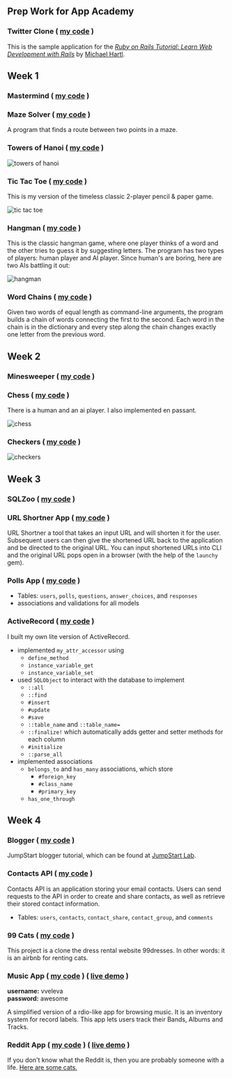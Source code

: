 ## Prep Work for App Academy

### Twitter Clone ( [my code](https://github.com/vveleva/sample_app) )
This is the sample application for the
[*Ruby on Rails Tutorial:
Learn Web Development with Rails*](http://www.railstutorial.org/)
by [Michael Hartl](http://www.michaelhartl.com/).

## Week 1

### Mastermind ( [my code](https://github.com/vveleva/appacademy/blob/master/w1/w1d3/mastermind.rb) )

### Maze Solver ( [my code](https://github.com/vveleva/appacademy/blob/master/w1/w1d3/maze_solver.rb) )
A program that finds a route between two points in a maze.

### Towers of Hanoi ( [my code](https://github.com/vveleva/appacademy/blob/master/w1/w1d1/towers_of_hanoi.rb) )

![towers of hanoi](https://github.com/vveleva/appacademy/blob/master/images/towers_of_hanoi.png)


### Tic Tac Toe  ( [my code](https://github.com/vveleva/appacademy/blob/master/w1/w1d2/tic_tac_toe.rb) )
This is my version of the timeless classic 2-player pencil & paper game.

![tic tac toe](https://github.com/vveleva/appacademy/blob/master/images/tic_tac_toe.png)


### Hangman ( [my code](https://github.com/vveleva/appacademy/blob/master/w1/w1d3/hangman.rb) )
This is the classic hangman game, where one player thinks of a word and the other tries to guess it by suggesting letters. The program has two types of players: human player and AI player. Since human's are boring, here are two AIs battling it out:

![hangman](https://github.com/vveleva/appacademy/blob/master/images/hangman.png)


### Word Chains ( [my code](https://github.com/vveleva/algorithms/blob/master/word_ladder.rb) )
Given two words of equal length as command-line arguments, the program builds a chain of words connecting the first to the second. Each word in the chain is in the dictionary and every step along the chain changes exactly one letter from the previous word.

## Week 2

### Minesweeper ( [my code](https://github.com/vveleva/appacademy/tree/master/w2/w2d1) )

### Chess ( [my code](https://github.com/vveleva/appacademy/tree/master/w2/w2d2d3) )
There is a human and an ai player. I also implemented en passant.

![chess](https://github.com/vveleva/appacademy/blob/master/images/chess.png)


### Checkers ( [my code](https://github.com/vveleva/appacademy/tree/master/w2/w2d4) )

![checkers](https://github.com/vveleva/appacademy/blob/master/images/checkers.png)


## Week 3

### SQLZoo ( [my code](https://github.com/vveleva/appacademy/tree/master/w3/w3d1/sqlzoo-master) )

### URL Shortner App ( [my code](https://github.com/vveleva/appacademy/tree/master/w3/w3d3/url_shortner_app) )
URL Shortner a tool that takes an input URL and will shorten it for the user. Subsequent users can then give the shortened URL back to the application and be directed to the original URL. You can input shortened URLs into CLI and the original URL pops open in a browser (with the help of the `launchy` gem).

### Polls App ( [my code](https://github.com/vveleva/appacademy/tree/master/w3/w3d4/PollsApp) )
- Tables: `users`, `polls`, `questions`, `answer_choices`, and `responses`
- associations and validations for all models


### ActiveRecord ( [my code](https://github.com/vveleva/appacademy/tree/master/w3/w3d5) )
I built my own lite version of ActiveRecord.
- implemented `my_attr_accessor` using
  - `define_method`
  - `instance_variable_get`
  - `instance_variable_set`
- used `SQLObject` to interact with the database to implement
  - `::all`
  - `::find`
  - `#insert`
  - `#update`
  - `#save`
  - `::table_name` and `::table_name=`
  - `::finalize!` which automatically adds getter and setter methods for each column
  - `#initialize`
  - `::parse_all`
- implemented associations
  - `belongs_to` and `has_many` associations, which store
    - `#foreign_key`
    - `#class_name`
    - `#primary_key`
  - `has_one_through`

## Week 4

### Blogger ( [my code](https://github.com/vveleva/blogger) )
JumpStart blogger tutorial, which can be found at [JumpStart Lab](http://tutorials.jumpstartlab.com/projects/blogger.html).

### Contacts API ( [my code](https://github.com/vveleva/appacademy/tree/master/w4/w4d1/routes_app) )

Contacts API is an application storing your email contacts.  Users can send requests to the API in order to create and share contacts, as well as retrieve their stored contact information.
- Tables: `users`, `contacts`, `contact_share`, `contact_group`, and `comments`


### 99 Cats ( [my code](https://github.com/vveleva/appacademy/tree/master/w4/w4d2d3/ninetyninecats) )
This project is a clone the dress rental website 99dresses. In other words: it is an airbnb for renting cats.


### Music App ( [my code](https://github.com/vveleva/MusicApp) ) ( [live demo](http://musicapp.vveleva.com/) )
**username:** vveleva                                                                                  
**password:** awesome

A simplified version of a rdio-like app for browsing music. It is an inventory system for record labels. This app lets users track their Bands, Albums and Tracks.

### Reddit App ( [my code](https://github.com/vveleva/RedditApp) ) ( [live demo](http://redditapp.vveleva.com/) )

If you don't know what the Reddit is, then you are probably someone with a life. [Here are some cats.](http://www.reddit.com/r/cats)
